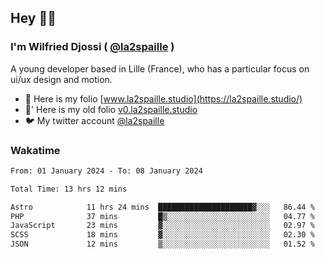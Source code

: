 ## Hey 👋🏾
### I'm Wilfried Djossi ( <a href="https://twitter.com/la2spaille/" target="_blank">@la2spaille</a> )
A young developer based in Lille (France), who has a particular focus on ui/ux design and motion.

- 🎨 Here is my folio [www.la2spaille.studio](https://la2spaille.studio/)
- 🎨' Here is my old folio [v0.la2spaille.studio](https://v0.la2spaille.studio/)
- 🐦 My twitter account [@la2spaille](https://twitter.com/la2spaille/)

### Wakatime
<!--START_SECTION:waka-->

```txt
From: 01 January 2024 - To: 08 January 2024

Total Time: 13 hrs 12 mins

Astro            11 hrs 24 mins  █████████████████████▓░░░   86.44 %
PHP              37 mins         █▒░░░░░░░░░░░░░░░░░░░░░░░   04.77 %
JavaScript       23 mins         ▓░░░░░░░░░░░░░░░░░░░░░░░░   02.97 %
SCSS             18 mins         ▓░░░░░░░░░░░░░░░░░░░░░░░░   02.30 %
JSON             12 mins         ▒░░░░░░░░░░░░░░░░░░░░░░░░   01.52 %
```

<!--END_SECTION:waka-->
<!--
**la2spaille/la2spaille** is a ✨ _special_ ✨ repository because its `README.md` (this file) appears on your GitHub profile.

Here are some ideas to get you started:

- 🔭 I’m currently working on ...
- 🌱 I’m currently learning ...
- 👯 I’m looking to collaborate on ...
- 🤔 I’m looking for help with ...
- 💬 Ask me about ...
- 📫 How to reach me: ...
- 😄 Pronouns: ...
- ⚡ Fun fact: ...
-->
